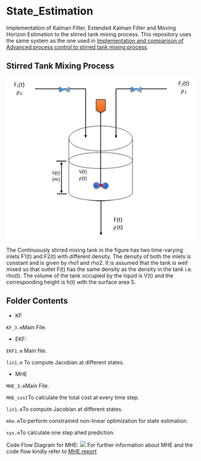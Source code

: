 # State_Estimation
Implementation of Kalman Filter, Extended Kalman Filter and Moving Horizon Estimation to the stirred tank mixing process. This repository uses the same system as the one used in [Implementation and comparison of Advanced process control to stirred tank mixing process](https://github.com/NiravRaiyani/State_Estimation).


## Stirred Tank Mixing Process
![](assets/mixing.png)

The Continuously stirred mixing tank in the figure has two time-varying inlets F1(t) and F2(t) with
different density. The density of both the inlets is constant and is given by rho1 and rho2. It is assumed
that the tank is well mixed so that outlet F(t) has the same density as the density in the tank i.e.
rho(t). The volume of the tank occupied by the liquid is V(t) and the corresponding height is h(t)
with the surface area S. 
## Folder Contents 
* KF

```KF_3.m```Main File. 

* EKF:

```EKF1.m``` Main file.

```lin1.m``` To compute Jacobian at different states.

* MHE

```MHE_3.m```Main File.

```MHE_cost```To calculate the total cost at every time step.

```lin1.m```To compute Jacobian at different states.

```mhe.m```To perform constrained non-linear optimization for state estimation.

```sys.m```To calculate one step ahed prediction.

Code Flow Diagram for MHE:
![](assets/pdf1.png)
For further information about MHE and the code flow kindly refer to [MHE report](assets/document.pdf)
